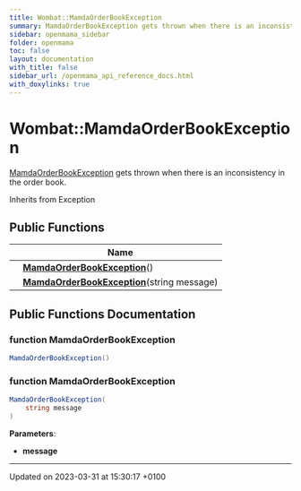 ```yaml
---
title: Wombat::MamdaOrderBookException
summary: MamdaOrderBookException gets thrown when there is an inconsistency in the order book. 
sidebar: openmama_sidebar
folder: openmama
toc: false
layout: documentation
with_title: false
sidebar_url: /openmama_api_reference_docs.html
with_doxylinks: true
---
```


# Wombat::MamdaOrderBookException



[MamdaOrderBookException]() gets thrown when there is an inconsistency in the order book. 

Inherits from Exception

## Public Functions

|                | Name           |
| -------------- | -------------- |
| | **[MamdaOrderBookException](classWombat_1_1MamdaOrderBookException.html#function-mamdaorderbookexception)**() |
| | **[MamdaOrderBookException](classWombat_1_1MamdaOrderBookException.html#function-mamdaorderbookexception)**(string message) |

## Public Functions Documentation

### function MamdaOrderBookException

```csharp
MamdaOrderBookException()
```


### function MamdaOrderBookException

```csharp
MamdaOrderBookException(
    string message
)
```


**Parameters**: 

  * **message** 


-------------------------------

Updated on 2023-03-31 at 15:30:17 +0100